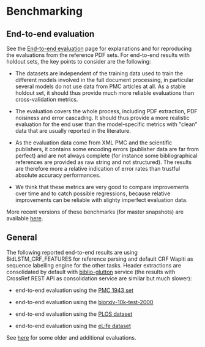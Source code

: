# Benchmarking

## End-to-end evaluation

See the [End-to-end evaluation](End-to-end-evaluation.md) page for explanations and for reproducing the evaluations from the reference PDF sets. For end-to-end results with holdout sets, the key points to consider are the following:

- The datasets are independent of the training data used to train the different models involved in the full document processing, in particular several models do not use data from PMC articles at all. As a stable holdout set, it should thus provide much more reliable evaluations than cross-validation metrics.

- The evaluation covers the whole process, including PDF extraction, PDF noisiness and error cascading. It should thus provide a more realistic evaluation for the end user than the model-specific metrics with "clean" data that are usually reported in the literature. 

- As the evaluation data come from XML PMC and the scientific publishers, it contains some encoding errors (publisher data are far from perfect) and are not always complete (for instance some bibliographical references are provided as raw string and not structured). The results are therefore more a relative indication of error rates than trustful absolute accuracy performances.

- We think that these metrics are very good to compare improvements over time and to catch possible regressions, because relative improvements can be reliable with slighty imperfect evaluation data. 

More recent versions of these benchmarks (for master snapshots) are available [here](https://github.com/kermitt2/grobid/tree/master/grobid-trainer/doc).


## General

The following reported end-to-end results are using BidLSTM_CRF_FEATURES for reference parsing and default CRF Wapiti as sequence labelling engine for the other tasks. Header extractions are consolidated by default with [biblio-glutton](https://github.com/kermitt2/biblio-glutton) service (the results with CrossRef REST API as consolidation service are similar but much slower):

- end-to-end evaluation using the [PMC 1943 set](Benchmarking-pmc.md)

- end-to-end evaluation using the [biorxiv-10k-test-2000](Benchmarking-biorxiv.md)

- end-to-end evaluation using the [PLOS dataset](Benchmarking-plos.md)

- end-to-end evaluation using the [eLife dataset](Benchmarking-elife.md)

See [here](https://github.com/kermitt2/grobid/tree/master/grobid-trainer/doc) for some older and additional evaluations. 
